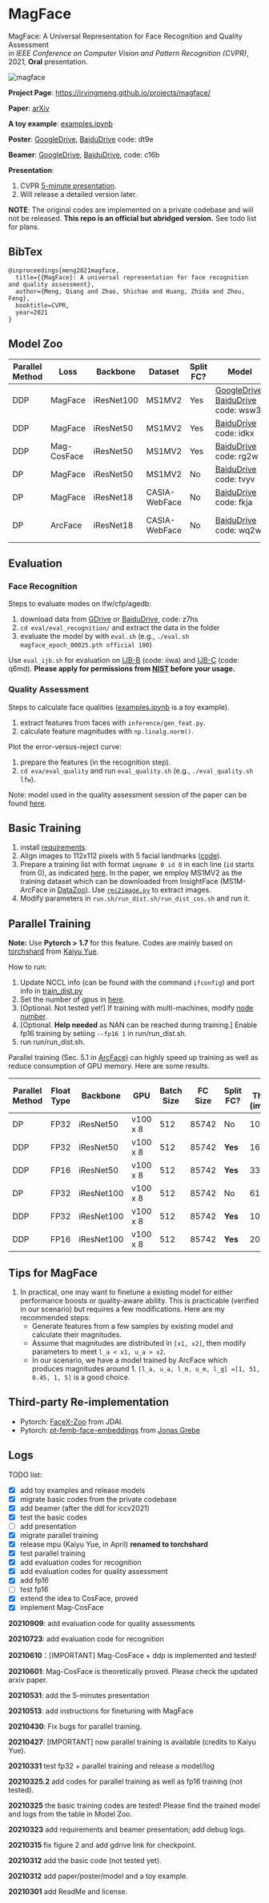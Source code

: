 # MagFace
MagFace: A Universal Representation for Face Recognition and Quality Assessment  
in *IEEE Conference on Computer Vision and Pattern Recognition (CVPR)*, 2021, **Oral** presentation.

![magface](raw/magface.png)

**Project Page**: https://irvingmeng.github.io/projects/magface/

**Paper**: [arXiv](https://arxiv.org/abs/2103.06627)

**A toy example**: [examples.ipynb](inference/examples.ipynb)

**Poster**: [GoogleDrive](https://drive.google.com/file/d/1S0hoQNDJC_H8b8ryuYyF7xjVLMorlBu1/view?usp=sharing), [BaiduDrive](https://pan.baidu.com/s/1Ji1fRtwfTzwm9egWGtarWQ) code: dt9e

**Beamer**: [GoogleDrive](https://drive.google.com/file/d/1MPj_ghD7c1igA_fe20ooMbOcD-OsK0jC/view?usp=sharing), [BaiduDrive](https://pan.baidu.com/s/1wt9eqCbn6forcoAz1ZVrAw), code: c16b

**Presentation**: 
  1. CVPR [5-minute presentation](https://www.bilibili.com/video/BV1Jq4y1j7ZH).
  2. Will release a detailed version later.

**NOTE**: The original codes are implemented on a private codebase and will not be released. 
**This repo is an official but abridged version.** See todo list for plans.

## BibTex

```
@inproceedings{meng2021magface,
  title={{MagFace}: A universal representation for face recognition and quality assessment},
  author={Meng, Qiang and Zhao, Shichao and Huang, Zhida and Zhou, Feng},
  booktitle=CVPR,
  year=2021
}
```

## Model Zoo

| Parallel Method | Loss | Backbone | Dataset | Split FC? | Model | Log File |
| --- | --- | --- | --- | --- | --- | --- |
| DDP | MagFace | iResNet100 | MS1MV2 | Yes | [GoogleDrive](https://drive.google.com/file/d/1Bd87admxOZvbIOAyTkGEntsEz3fyMt7H/view?usp=sharing), [BaiduDrive](https://pan.baidu.com/s/15iKz3wv6UhKmPGR6ltK4AA) code: wsw3 | **Trained by original codes** |
| DDP | MagFace | iResNet50 | MS1MV2 | Yes | [BaiduDrive](https://pan.baidu.com/s/19FjwUyuPCTzLhGm3fvyPlw) code: idkx| [BaiduDrive](https://pan.baidu.com/s/1MGAmhtOangqr8nHxIFmNvg), code: 66j1 |
| DDP | Mag-CosFace | iResNet50 | MS1MV2 | Yes | [BaiduDrive](https://pan.baidu.com/s/1wZOanpWKealVd-4cMAu_tQ) code: rg2w| [BaiduDrive](https://pan.baidu.com/s/10EQjRydQLJMAU98q7lH10w), code: ejec |
| DP | MagFace | iResNet50 | MS1MV2 | No | [BaiduDrive](https://pan.baidu.com/s/1atuZZDkcCX3Bl14J8Ss_YQ) code: tvyv | [BaiduDrive](https://pan.baidu.com/s/1T6_TkEh9v9Vtf4Sw-chT2w), code: hpbt |
| DP | MagFace | iResNet18 | CASIA-WebFace | No | [BaiduDrive](https://pan.baidu.com/s/1N478xTfSow342WsP9LTRXA) code: fkja | [BaiduDrive](https://pan.baidu.com/s/1bdfE7W2ffUB8ehDaOt-tBw), code: qv2x |
| DP | ArcFace | iResNet18 | CASIA-WebFace | No | [BaiduDrive](https://pan.baidu.com/s/1M2M8u-GO6BnrxgYAOtXYEA) code: wq2w | [BaiduDrive](https://pan.baidu.com/s/1lp4wAlz85w2Y29DT8RqGfQ), code: 756e |


## Evaluation

### Face Recognition
Steps to evaluate modes on lfw/cfp/agedb:

1. download data from [GDrive](https://drive.google.com/file/d/1HBGwyTFnl4Bt4hl5BpLE3t__J84R72TX/view?usp=sharing) or [BaiduDrive](https://pan.baidu.com/s/1vmw_1kOnKIu10jm5xlAxAQ), code: z7hs
2. `cd eval/eval_recognition/` and extract the data in the folder
3. evaluate the model by with `eval.sh` (e.g., `./eval.sh magface_epoch_00025.pth official 100`)

Use `eval_ijb.sh` for evaluation on [IJB-B](https://pan.baidu.com/s/1br4I7EAmNwHKkxofqY6w0A) (code: iiwa) and [IJB-C](https://pan.baidu.com/s/1BcPsBvzKOw0ONZlv_RuhpQ) (code: q6md). **Please apply for permissions from [NIST](https://www.nist.gov/programs-projects/face-challenges) before your usage.**

### Quality Assessment
Steps to calculate face qualities ([examples.ipynb](inference/examples.ipynb) is a toy example).

1. extract features from faces with `inference/gen_feat.py`. 
2. calculate feature magnitudes with `np.linalg.norm()`. 

Plot the error-versus-reject curve: 

1. prepare the features (in the recognition step).
2. `cd eva/eval_quality` and run `eval_quality.sh` (e.g., `./eval_quality.sh  lfw`).

Note: model used in the quality assessment session of the paper can be found [here](https://drive.google.com/file/d/1vA1AVLblzdal_twXrLQhUKZ4ms9_hgqg/view?usp=sharing).


## Basic Training
1. install [requirements](raw/requirements.txt).
2. Align images to 112x112 pixels with 5 facial landmarks ([code](https://github.com/deepinsight/insightface/blob/cdc3d4ed5de14712378f3d5a14249661e54a03ec/python-package/insightface/utils/face_align.py)).
3. Prepare a training list with format `imgname 0 id 0` in each line (`id` starts from 0), as indicated [here](dataloader/dataloader.py#L31-L32). In the paper, we employ MS1MV2 as the training dataset which can be downloaded from InsightFace (MS1M-ArcFace in [DataZoo](https://github.com/deepinsight/insightface/tree/master/recognition/_datasets_)).
Use [`rec2image.py`](https://github.com/deepinsight/insightface/blob/master/recognition/common/rec2image.py) to extract images.
4. Modify parameters in `run.sh/run_dist.sh/run_dist_cos.sh` and run it.


## Parallel Training
**Note:** Use **Pytorch > 1.7** for this feature. Codes are mainly based on [torchshard](https://github.com/KaiyuYue/torchshard) from [Kaiyu Yue](http://kaiyuyue.com/).

How to run: 

1. Update NCCL info (can be found with the command `ifconfig`) and port info in [train_dist.py](run/train_dist.py#L290-292)
2. Set the number of gpus in [here](run/train_dist.py#L283). 
3. [Optional. Not tested yet!] If training with multi-machines, modify [node number](run/train_dist.py#L284).
4. [Optional. **Help needed** as NAN can be reached during training.] Enable fp16 training by setiing `--fp16 1` in run/run_dist.sh.
5. run run/run_dist.sh.


Parallel training (Sec. 5.1 in [ArcFace](https://arxiv.org/pdf/1801.07698v3.pdf)) can highly speed up training as well as reduce consumption of GPU memory. Here are some results.

| Parallel Method | Float Type | Backbone | GPU | Batch Size | FC Size | Split FC? | Avg. Throughput (images/sec) | Memory (MiB) | 
| --- | --- | --- | --- | --- | --- | --- | --- | --- |
| DP | FP32 | iResNet50 | v100 x 8 | 512 |  85742 | No | 1099.41 | 8681 |
| DDP | FP32 | iResNet50 | v100 x 8 | 512 |  85742 | **Yes** | 1687.71 | 8137 |
| DDP | FP16 | iResNet50 | v100 x 8 | 512 |  85742 | **Yes** | 3388.66 | 5629 |
| DP | FP32 | iResNet100 | v100 x 8 | 512 |  85742 | No | 612.40 | 11825 |
| DDP | FP32 | iResNet100 | v100 x 8 | 512 |  85742 | **Yes** | 1060.16 | 10777 |
| DDP | FP16 | iResNet100 | v100 x 8 | 512 |  85742 | **Yes** | 2013.90 | 7319 |

## Tips for MagFace
1. In practical, one may want to finetune a existing model for either performance boosts or quality-aware ability. This is practicable (verified in our scenario) but requires a few modifications. Here are my recommended steps:
   - Generate features from a few samples by existing model and calculate their magnitudes.
   - Assume that magnitudes are distributed in `[x1, x2]`, then modify parameters to meet `l_a < x1, u_a > x2`.
   - In our scenario, we have a model trained by ArcFace which produces magnitudes around 1. `[l_a, u_a, l_m, u_m, l_g] =[1, 51, 0.45, 1, 5]` is a good choice.


## Third-party Re-implementation

- Pytorch: [FaceX-Zoo](https://github.com/JDAI-CV/FaceX-Zoo/tree/main/training_mode) from JDAI.
- Pytorch: [pt-femb-face-embeddings](https://github.com/jonasgrebe/pt-femb-face-embeddings) from [Jonas Grebe](https://github.com/jonasgrebe)

## Logs
TODO list:

- [x] add toy examples and release models
- [x] migrate basic codes from the private codebase 
- [x] add beamer (after the ddl for iccv2021)
- [x] test the basic codes 
- [ ] add presentation
- [x] migrate parallel training 
- [x] release mpu (Kaiyu Yue, in April) **renamed to torchshard**
- [x] test parallel training 
- [x] add evaluation codes for recognition
- [x] add evaluation codes for quality assessment
- [x] add fp16
- [ ] test fp16
- [x] extend the idea to CosFace, proved
- [x] implement Mag-CosFace

**20210909**: add evaluation code for quality assessments

**20210723**: add evaluation code for recognition

**20210610**：[IMPORTANT] Mag-CosFace + ddp is implemented and tested!

**20210601**: Mag-CosFace is theoretically proved. Please check the updated arxiv paper.

**20210531**: add the 5-minutes presentation

**20210513**: add instructions for finetuning with MagFace

**20210430**: Fix bugs for parallel training.

**20210427**: [IMPORTANT] now parallel training is available (credits to Kaiyu Yue).

**20210331** test fp32 + parallel training and release a model/log

**20210325.2** add codes for parallel training as well as fp16 training (not tested).

**20210325** the basic training codes are tested! Please find the trained model and logs from the table in Model Zoo.

**20210323** add requirements and beamer presentation; add debug logs.

**20210315** fix figure 2 and add gdrive link for checkpoint.

**20210312** add the basic code (not tested yet).

**20210312** add paper/poster/model and a toy example.

**20210301** add ReadMe and license.
